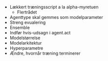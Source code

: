 - Lækkert træningsscript a la alpha-myretuen
    - Flertrådet
- Agenttype skal gemmes som modelparameter
- Streng evualering
- Ensemble
- Indfør hvis-udsagn i agent.act
- Modelstørrelse
- Modelarkitektur
- Hyperparametre
- Ændre, hvornår træning terminerer